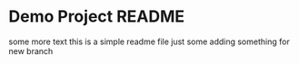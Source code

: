  # Demo Project README
some more text
this is a simple readme file
just some 
adding something for new branch
